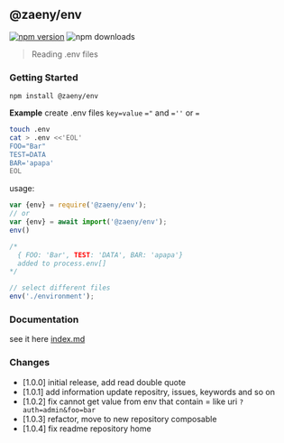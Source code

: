 ## @zaeny/env 

[![npm version](https://img.shields.io/npm/v/@zaeny/env.svg)](https://www.npmjs.com/package/@zaeny/env)
![npm downloads](https://img.shields.io/npm/dm/@zaeny/env.svg)  

> Reading .env files

### Getting Started  
 ``` 
 npm install @zaeny/env
 ``` 

**Example**
create .env files `key=value` `="` and `=''` or `=`

```sh
touch .env
cat > .env <<'EOL'
FOO="Bar"
TEST=DATA
BAR='apapa'
EOL
```

usage:
```js
var {env} = require('@zaeny/env');
// or
var {env} = await import('@zaeny/env');
env()

/*
  { FOO: 'Bar', TEST: 'DATA', BAR: 'apapa'}  
  added to process.env[]
*/

// select different files
env('./environment'); 

```

### Documentation
see it here [index.md](./index.md)
 
### Changes 
 - [1.0.0] initial release, add read double quote
 - [1.0.1] add information update repositry, issues, keywords and so on 
 - [1.0.2] fix cannot get value from env that contain = like uri `?auth=admin&foo=bar`
 - [1.0.3] refactor, move to new repository composable
 - [1.0.4] fix readme repository home 
